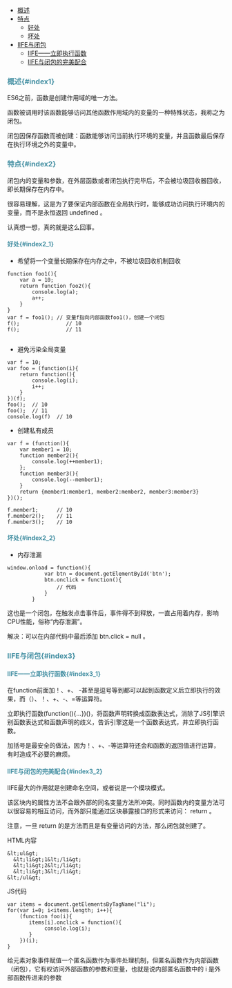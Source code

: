 * [概述](#index1)
* [特点](#index2)
  * [好处](#index2_1)
  * [坏处](#index2_2)
* [IIFE与闭包](#index3)
  * [IIFE——立即执行函数](#index3_1)
  * [IIFE与闭包的完美配合](#index3_2)

### <font color="4590a3">概述{#index1}</font>

ES6之前，函数是创建作用域的唯一方法。
	
函数被调用时该函数能够访问其他函数作用域内的变量的一种特殊状态，我称之为闭包。
	
闭包因保存函数而被创建：函数能够访问当前执行环境的变量，并且函数最后保存在执行环境之外的变量中。


### <font color="4590a3">特点{#index2}</font>

闭包内的变量和参数，在外层函数或者闭包执行完毕后，不会被垃圾回收器回收，即长期保存在内存中。

很容易理解，这是为了要保证内部函数在全局执行时，能够成功访问执行环境内的变量，而不是永恒返回 undefined 。

认真想一想，真的就是这么回事。
	
#### <font color="4590a3">好处{#index2_1}</font>

* 希望将一个变量长期保存在内存之中，不被垃圾回收机制回收

```
function foo1(){
	var a = 10;
	return function foo2(){
		console.log(a);
		a++;
	}
}
var f = foo1();	// 变量f指向内部函数foo1()，创建一个闭包
f();			   // 10
f();			   // 11
	
```

* 避免污染全局变量

```
var f = 10;
var foo = (function(i){
	return function(){
		console.log(i);
		i++;
	}
})(f);
foo();	// 10
foo();	// 11
console.log(f)	// 10
```

* 创建私有成员

```
var f = (function(){
	var member1 = 10;
	function member2(){
		console.log(++member1);
	};
	function member3(){
		console.log(--member1);
	}
	return {member1:member1, member2:member2, member3:member3}
})();

f.member1;  	// 10
f.member2();	// 11
f.member3();	// 10
```

#### <font color="4590a3">坏处{#index2_2}</font>

* 内存泄漏

```
window.onload = function(){
			var btn = document.getElementById('btn');
			btn.onclick = function(){
				// 代码
			}
		}
```

这也是一个闭包，在触发点击事件后，事件得不到释放，一直占用着内存，影响CPU性能，俗称“内存泄漏”。

解决：可以在内部代码中最后添加 btn.click = null 。

### <font color="4590a3">IIFE与闭包{#index3}</font>

#### <font color="4590a3">IIFE——立即执行函数{#index3_1}</font>

在function前面加！、+、 -甚至是逗号等到都可以起到函数定义后立即执行的效果，而（）、！、+、-、=等运算符。

立即执行函数(function(){…})()，将函数声明转换成函数表达式，消除了JS引擎识别函数表达式和函数声明的歧义，告诉引擎这是一个函数表达式，并立即执行函数。

加括号是最安全的做法，因为！、+、-等运算符还会和函数的返回值进行运算，有时造成不必要的麻烦。

#### <font color="4590a3">IIFE与闭包的完美配合{#index3_2}</font>

IIFE最大的作用就是创建命名空间，或者说是一个模块模式。

该区块内的属性方法不会跟外部的同名变量方法所冲突。同时函数内的变量方法可以很容易的相互访问，而外部只能通过区块暴露接口的形式来访问： return 。

注意，一旦 return 的是方法而且是有变量访问的方法，那么闭包就创建了。


HTML内容
```
&lt;ul&gt;
  &lt;li&gt;1&lt;/li&gt;
  &lt;li&gt;2&lt;/li&gt;
  &lt;li&gt;3&lt;/li&gt;
&lt;/ul&gt;
```

JS代码
```	
var items = document.getElementsByTagName("li");
for(var i=0; i<items.length; i++){
    (function foo(i){
       items[i].onclick = function(){
            console.log(i); 
       }
    })(i);
}

```

给元素对象事件赋值一个匿名函数作为事件处理机制，但匿名函数作为内部函数（闭包），它有权访问外部函数的参数和变量，也就是说内部匿名函数中的 i 是外部函数传进来的参数